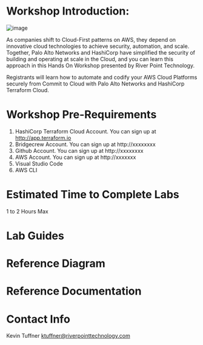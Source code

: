 # Workshop Introduction:



![image](https://user-images.githubusercontent.com/98493117/151286616-673a4037-453c-432e-a298-d6edd6dadde8.png)

As companies shift to Cloud-First patterns on AWS, they depend on innovative cloud technologies to achieve security, automation, and scale. Together, Palo Alto Networks and HashiCorp have simplified the security of building and operating at scale in the Cloud, and you can learn this approach in this Hands On Workshop presented by River Point Technology.

Registrants will learn how to automate and codify your AWS Cloud Platforms securely from Commit to Cloud with Palo Alto Networks and HashiCorp Terraform Cloud.

# Workshop Pre-Requirements

1) HashiCorp Terraform Cloud Account. You can sign up at http://app.terraform.io
2) Bridgecrew Account. You can sign up at http://xxxxxxxx
3) Github Account. You can sign up at http://xxxxxxxx
4) AWS Account. You can sign up at http://xxxxxxx
5) Visual Studio Code
6) AWS CLI


# Estimated Time to Complete Labs

1 to 2 Hours Max

# Lab Guides

# Reference Diagram

# Reference Documentation

# Contact Info

Kevin Tuffner
ktuffner@riverpointtechnology.com

